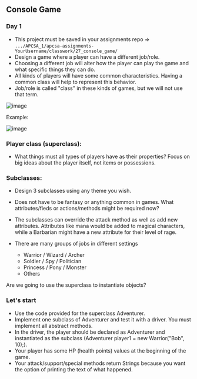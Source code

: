 ## Console Game

### Day 1

* This project must be saved in your assignments repo => `.../APCSA_1/apcsa-assignments-YourUsername/classwork/27_console_game/`
* Design a game where a player can have a different job/role.
* Choosing a different job will alter how the player can play the game and what specific things they can do.
* All kinds of players will have some common characteristics. Having a common class will help to represent this behavior.
* Job/role is called "class" in these kinds of games, but we will not use that term.

![image](https://github.com/user-attachments/assets/32510c59-b2da-42f5-a01d-9f30e9111e68)

Example:

![image](https://github.com/user-attachments/assets/eca4ddfa-4164-4654-846d-adde35ed1645)


### Player class (superclass):

* What things must all types of players have as their properties? Focus on big ideas about the player itself, not items or possessions. 

### Subclasses:

* Design 3 subclasses using any theme you wish.

* Does not have to be fantasy or anything common in games. What attributes/fieds or actions/methods might be required now?

* The subclasses can override the attack method as well as add new attributes. Attributes like mana would be added to magical characters, while a Barbarian might have a new attribute for their level of rage.

* There are many groups of jobs in different settings

    * Warrior / Wizard / Archer
    * Soldier / Spy / Politician
    * Princess / Pony / Monster
    * Others
 
Are we going to use the superclass to instantiate objects?

### Let's start

* Use the code provided for the superclass Adventurer.
* Implement one subclass of Adventurer and test it with a driver. You must implement all abstract methods.
* In the driver, the player should be declared as Adventurer and instantiated as the subclass (Adventurer player1 = new Warrior("Bob", 10);).
* Your player has some HP (health points) values at the beginning of the game.
* Your attack/support/special methods return Strings because you want the option of printing the text of what happened.
